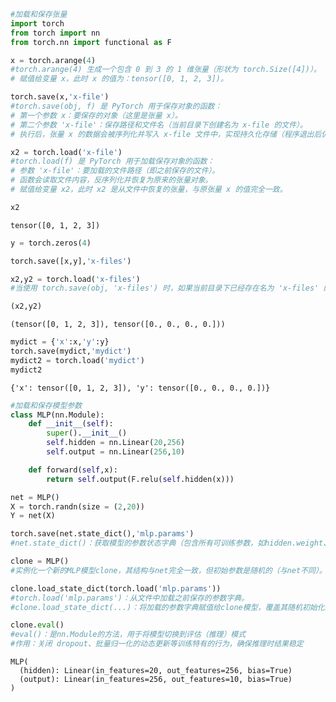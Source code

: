 ```python
#加载和保存张量
import torch
from torch import nn
from torch.nn import functional as F

x = torch.arange(4)
#torch.arange(4) 生成一个包含 0 到 3 的 1 维张量（形状为 torch.Size([4])）。
# 赋值给变量 x，此时 x 的值为：tensor([0, 1, 2, 3])。

torch.save(x,'x-file')
#torch.save(obj, f) 是 PyTorch 用于保存对象的函数：
# 第一个参数 x：要保存的对象（这里是张量 x）。
# 第二个参数 'x-file'：保存路径和文件名（当前目录下创建名为 x-file 的文件）。
# 执行后，张量 x 的数据会被序列化并写入 x-file 文件中，实现持久化存储（程序退出后仍存在）。

x2 = torch.load('x-file')
#torch.load(f) 是 PyTorch 用于加载保存对象的函数：
# 参数 'x-file'：要加载的文件路径（即之前保存的文件）。
# 函数会读取文件内容，反序列化并恢复为原来的张量对象。
# 赋值给变量 x2，此时 x2 是从文件中恢复的张量，与原张量 x 的值完全一致。

x2
```




    tensor([0, 1, 2, 3])




```python
y = torch.zeros(4)

torch.save([x,y],'x-files')

x2,y2 = torch.load('x-files')
#当使用 torch.save(obj, 'x-files') 时，如果当前目录下已经存在名为 'x-files' 的文件，PyTorch 会直接覆盖该文件，不会有提示。

(x2,y2)
```




    (tensor([0, 1, 2, 3]), tensor([0., 0., 0., 0.]))




```python
mydict = {'x':x,'y':y}
torch.save(mydict,'mydict')
mydict2 = torch.load('mydict')
mydict2
```




    {'x': tensor([0, 1, 2, 3]), 'y': tensor([0., 0., 0., 0.])}




```python
#加载和保存模型参数
class MLP(nn.Module):
    def __init__(self):
        super().__init__()
        self.hidden = nn.Linear(20,256)
        self.output = nn.Linear(256,10)

    def forward(self,x):
        return self.output(F.relu(self.hidden(x)))

net = MLP()
X = torch.randn(size = (2,20))
Y = net(X)
```


```python
torch.save(net.state_dict(),'mlp.params')
#net.state_dict()：获取模型的参数状态字典（包含所有可训练参数，如hidden.weight、output.bias等）。
```


```python
clone = MLP()
#实例化一个新的MLP模型clone，其结构与net完全一致，但初始参数是随机的（与net不同）。

clone.load_state_dict(torch.load('mlp.params'))
#torch.load('mlp.params')：从文件中加载之前保存的参数字典。
#clone.load_state_dict(...)：将加载的参数字典赋值给clone模型，覆盖其随机初始化的参数。

clone.eval()
#eval()：是nn.Module的方法，用于将模型切换到评估（推理）模式
#作用：关闭 dropout、批量归一化的动态更新等训练特有的行为，确保推理时结果稳定
```




    MLP(
      (hidden): Linear(in_features=20, out_features=256, bias=True)
      (output): Linear(in_features=256, out_features=10, bias=True)
    )




```python

```
